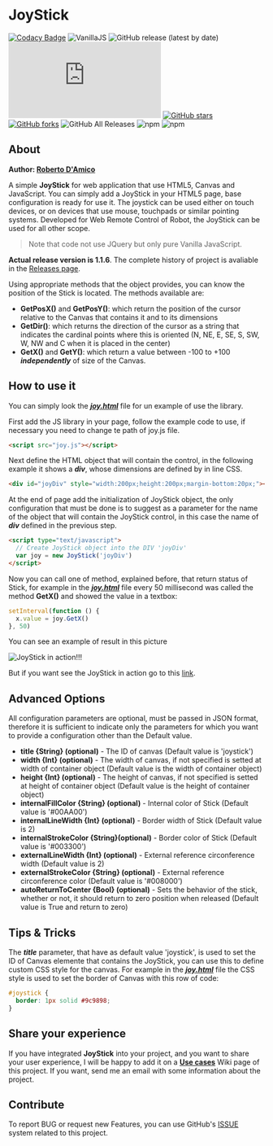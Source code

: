 # JoyStick

[![Codacy Badge](https://api.codacy.com/project/badge/Grade/a8b6ea1475c54ae9896e849e356dfe1d)](https://www.codacy.com/app/bobboteck/JoyStick?utm_source=github.com&utm_medium=referral&utm_content=bobboteck/JoyStick&utm_campaign=badger) ![VanillaJS](https://img.shields.io/badge/Vanilla-JS-yellow 'VanillaJS') ![GitHub release (latest by date)](https://img.shields.io/github/v/release/bobboteck/joystick) ![GitHub file size in bytes](https://img.shields.io/github/size/bobboteck/joystick/joy.min.js) [![GitHub stars](https://img.shields.io/github/stars/bobboteck/JoyStick)](https://github.com/bobboteck/JoyStick/stargazers) [![GitHub forks](https://img.shields.io/github/forks/bobboteck/JoyStick)](https://github.com/bobboteck/JoyStick/network) ![GitHub All Releases](https://img.shields.io/github/downloads/bobboteck/joystick/total) ![npm](https://img.shields.io/npm/v/html5-joystick) ![npm](https://img.shields.io/npm/dw/html5-joystick)

## About

**Author: [Roberto D'Amico](http://bobboteck.github.io)**

A simple **JoyStick** for web application that use HTML5, Canvas and JavaScript. You can simply add a JoyStick in your HTML5 page, base configuration is ready for use it. The joystick can be used either on touch devices, or on devices that use mouse, touchpads or similar pointing systems. Developed for Web Remote Control of Robot, the JoyStick can be used for all other scope.

> Note that code not use JQuery but only pure Vanilla JavaScript.

**Actual release version is 1.1.6**. The complete history of project is avaliable in the [Releases page](https://github.com/bobboteck/JoyStick/releases).

Using appropriate methods that the object provides, you can know the position of the Stick is located. The methods available are:

- **GetPosX()** and **GetPosY()**: which return the position of the cursor relative to the Canvas that contains it and to its dimensions
- **GetDir()**: which returns the direction of the cursor as a string that indicates the cardinal points where this is oriented (N, NE, E, SE, S, SW, W, NW and C when it is placed in the center)
- **GetX()** and **GetY()**: which return a value between -100 to +100 **_independently_** of size of the Canvas.

## How to use it

You can simply look the **_[joy.html](http://bobboteck.github.io/joy/joy.html)_** file for un example of use the library.

First add the JS library in your page, follow the example code to use, if necessary you need to change te path of joy.js file.

```html
<script src="joy.js"></script>
```

Next define the HTML object that will contain the control, in the following example it shows a **_div_**, whose dimensions are defined by in line CSS.

```html
<div id="joyDiv" style="width:200px;height:200px;margin-bottom:20px;"></div>
```

At the end of page add the initialization of JoyStick object, the only configuration that must be done is to suggest as a parameter for the name of the object that will contain the JoyStick control, in this case the name of **_div_** defined in the previous step.

```html
<script type="text/javascript">
  // Create JoyStick object into the DIV 'joyDiv'
  var joy = new JoyStick('joyDiv')
</script>
```

Now you can call one of method, explained before, that return status of Stick, for example in the **_[joy.html](http://bobboteck.github.io/joy/joy.html)_** file every 50 millisecond was called the method **GetX()** and showed the value in a textbox:

```javascript
setInterval(function () {
  x.value = joy.GetX()
}, 50)
```

You can see an example of result in this picture

![JoyStick in action!!!](https://repository-images.githubusercontent.com/38121741/2ca19400-80a4-11ea-9034-0dee3dbec67f 'JoyStick in action!!!')

But if you want see the JoyStick in action go to this [link](http://bobboteck.github.io/joy/joy.html).

## Advanced Options

All configuration parameters are optional, must be passed in JSON format, therefore it is sufficient to indicate only the parameters for which you want to provide a configuration other than the Default value.

- **title {String} (optional)** - The ID of canvas (Default value is 'joystick')
- **width {Int} (optional)** - The width of canvas, if not specified is setted at width of container object (Default value is the width of container object)
- **height {Int} (optional)** - The height of canvas, if not specified is setted at height of container object (Default value is the height of container object)
- **internalFillColor {String} (optional)** - Internal color of Stick (Default value is '#00AA00')
- **internalLineWidth {Int} (optional)** - Border width of Stick (Default value is 2)
- **internalStrokeColor {String}(optional)** - Border color of Stick (Default value is '#003300')
- **externalLineWidth {Int} (optional)** - External reference circonference width (Default value is 2)
- **externalStrokeColor {String} (optional)** - External reference circonference color (Default value is '#008000')
- **autoReturnToCenter {Bool} (optional)** - Sets the behavior of the stick, whether or not, it should return to zero position when released (Default value is True and return to zero)

## Tips & Tricks

The **_title_** parameter, that have as default value 'joystick', is used to set the ID of Canvas elemente that contains the JoyStick, you can use this to define custom CSS style for the canvas. For example in the **_[joy.html](http://bobboteck.github.io/joy/joy.html)_** file the CSS style is used to set the border of Canvas with this row of code:

```css
#joystick {
  border: 1px solid #9c9898;
}
```

## Share your experience

If you have integrated **JoyStick** into your project, and you want to share your user experience, I will be happy to add it on a **[Use cases](https://github.com/bobboteck/JoyStick/wiki/UseCases)** Wiki page of this project. If you want, send me an email with some information about the project.

## Contribute

To report BUG or request new Features, you can use GitHub's [ISSUE](https://github.com/bobboteck/JoyStick/issues) system related to this project.
